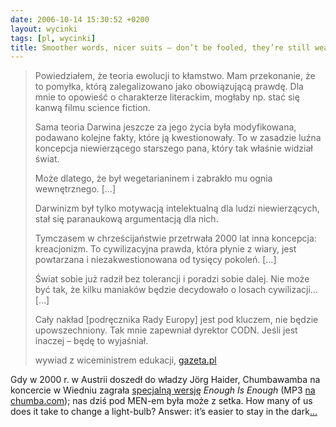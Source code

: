 ```yaml
---
date: 2006-10-14 15:30:52 +0200
layout: wycinki
tags: [pl, wycinki]
title: Smoother words, nicer suits – don’t be fooled, they’re still wearing jackboots
---
```


> Powiedziałem, że teoria ewolucji to kłamstwo. Mam przekonanie, że to pomyłka, którą zalegalizowano jako obowiązującą prawdę. Dla mnie to opowieść o charakterze literackim, mogłaby np. stać się kanwą filmu science fiction.
>
> Sama teoria Darwina jeszcze za jego życia była modyfikowana, podawano kolejne fakty, które ją kwestionowały. To w zasadzie luźna koncepcja niewierzącego starszego pana, który tak właśnie widział świat.
>
> Może dlatego, że był wegetarianinem i zabrakło mu ognia wewnętrznego. […]
>
> Darwinizm był tylko motywacją intelektualną dla ludzi niewierzących, stał się paranaukową argumentacją dla nich.
>
> Tymczasem w chrześcijaństwie przetrwała 2000 lat inna koncepcja: kreacjonizm. To cywilizacyjna prawda, która płynie z wiary, jest powtarzana i niezakwestionowana od tysięcy pokoleń. […]
>
> Świat sobie już radził bez tolerancji i poradzi sobie dalej. Nie może być tak, że kilku maniaków będzie decydowało o losach cywilizacji… […]
>
> Cały nakład [podręcznika Rady Europy] jest pod kluczem, nie będzie upowszechniony. Tak mnie zapewniał dyrektor CODN. Jeśli jest inaczej – będę to wyjaśniał.
>
> wywiad z wiceministrem edukacji, [gazeta.pl](http://serwisy.gazeta.pl/kraj/1,34308,3684136.html 'Wiceminister edukacji: Poradzimy sobie bez tolerancji')

Gdy w 2000 r. w Austrii doszedł do władzy Jörg Haider, Chumbawamba na koncercie w Wiedniu zagrała [specjalną wersję](http://m.shot.pl/enough-is-enough.ogg 'give the fascist man a gunshot') <cite>Enough Is Enough</cite> (MP3 [na chumba.com](http://chumba.com/downloads.php 'available only as a one-track CD, released July 2000')); nas dziś pod MEN-em była może z setka. How many of us does it take to change a light-bulb? Answer: it’s easier to stay in the dark[…](http://labournet.de/diskussion/rechten/enough.html 'where have all the anti-fascists gone?')
